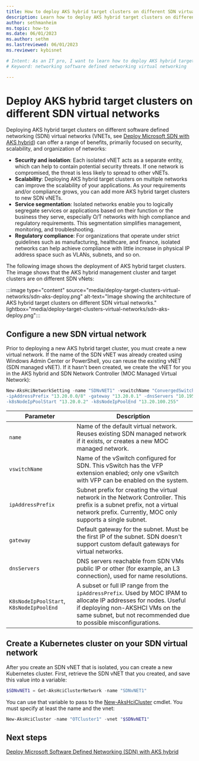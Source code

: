```yaml
---
title: How to deploy AKS hybrid target clusters on different SDN virtual networks
description: Learn how to deploy AKS hybrid target clusters on different software defined networking (SDN) virtual networks.
author: sethmanheim
ms.topic: how-to
ms.date: 06/01/2023
ms.author: sethm 
ms.lastreviewed: 06/01/2023
ms.reviewer: kybisnet

# Intent: As an IT pro, I want to learn how to deploy AKS hybrid target clusters on different SDN virtual networks.
# Keyword: networking software defined networking virtual networking

---
```


# Deploy AKS hybrid target clusters on different SDN virtual networks

Deploying AKS hybrid target clusters on different software defined networking (SDN) virtual networks (VNETs, see [Deploy Microsoft SDN with AKS hybrid](software-defined-networking.md)) can offer a range of benefits, primarily focused on security, scalability, and organization of networks:

- **Security and isolation**: Each isolated vNET acts as a separate entity, which can help to contain potential security threats. If one network is compromised, the threat is less likely to spread to other vNETs.
- **Scalability**: Deploying AKS hybrid target clusters on multiple networks can improve the scalability of your applications. As your requirements and/or compliance grows, you can add more AKS hybrid target clusters to new SDN vNETs.
- **Service segmentation**: Isolated networks enable you to logically segregate services or applications based on their function or the business they serve, especially O/T networks with high compliance and regulatory requirements. This segmentation simplifies management, monitoring, and troubleshooting.
- **Regulatory compliance**: For organizations that operate under strict guidelines such as manufacturing, healthcare, and finance, isolated networks can help achieve compliance with little increase in physical IP address space such as VLANs, subnets, and so on.

The following image shows the deployment of AKS hybrid target clusters. The image shows that the AKS hybrid management cluster and target clusters are on different SDN vNets:

:::image type="content" source="media/deploy-target-clusters-virtual-networks/sdn-aks-deploy.png" alt-text="Image showing the architecture of AKS hybrid target clusters on different SDN virtual networks." lightbox="media/deploy-target-clusters-virtual-networks/sdn-aks-deploy.png":::

## Configure a new SDN virtual network

Prior to deploying a new AKS hybrid target cluster, you must create a new virtual network. If the name of the SDN vNET was already created using Windows Admin Center or PowerShell, you can reuse the existing vNET (SDN managed vNET). If it hasn't been created, we create the vNET for you in the AKS hybrid and SDN Network Controller (MOC Managed Virtual Network):

```powershell
New-AksHciNetworkSetting -name "SDNvNET1" -vswitchName "ConvergedSwitch(hci) ` 
-ipAddressPrefix "13.20.0.0/8" -gateway "13.20.0.1" -dnsServers "10.195.95.223"  ` 
-k8sNodeIpPoolStart "13.20.0.2" -k8sNodeIpPoolEnd "13.20.100.255"
```

|       Parameter                          |     Description                                                                                                                                                                                                           |
|------------------------------------------|---------------------------------------------------------------------------------------------------------------------------------------------------------------------------------------------------------------------------|
|     `name`                                 |   Name of the default virtual network. Reuses existing SDN managed network if it exists, or creates a new MOC managed network.                                                                                                |
|     `vswitchName`                         |   Name of the vSwitch configured for SDN. This vSwitch has the VFP extension enabled; only one vSwitch with VFP can be enabled on the system.                                                                           |
|     `ipAddressPrefix`                      |   Subnet prefix for creating the virtual network in the Network Controller. This prefix is a subnet prefix, not a virtual network prefix. Currently, MOC only supports a single subnet.                                           |
|     `gateway`                              |   Default gateway for the subnet. Must be the first IP of the subnet. SDN doesn't support custom default gateways for virtual networks.                                                                                  |
|     `dnsServers`                           |   DNS servers reachable from SDN VMs public IP or other (for example, an L3 connection), used for name resolutions.                                                                                                              |
|     `K8sNodeIpPoolStart`, `K8sNodeIpPoolEnd`  |   A subset or full IP range from the `ipAddressPrefix`. Used by MOC IPAM to allocate IP addresses for nodes. Useful if deploying non-AKSHCI VMs on the same subnet, but not recommended due to possible misconfigurations.  |

## Create a Kubernetes cluster on your SDN virtual network

After you create an SDN vNET that is isolated, you can create a new Kubernetes cluster. First, retrieve the SDN vNET that you created, and save this value into a variable:

```powershell
$SDNvNET1 = Get-AksHciClusterNetwork -name "SDNvNET1"
```

You can use that variable to pass to the [New-AksHciCluster](reference/ps/new-akshcicluster.md) cmdlet. You must specify at least the name and the vnet:

```powershell
New-AksHciCluster -name "OTCluster1" -vnet "$SDNvNET1"
```

## Next steps

[Deploy Microsoft Software Defined Networking (SDN) with AKS hybrid](software-defined-networking.md)
